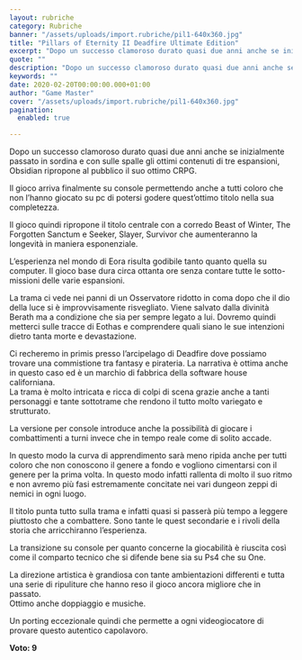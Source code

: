 ```yaml
---
layout: rubriche
category: Rubriche
banner: "/assets/uploads/import.rubriche/pil1-640x360.jpg"
title: "Pillars of Eternity II Deadfire Ultimate Edition"
excerpt: "Dopo un successo clamoroso durato quasi due anni anche se inizialmente passato in sordina e con sulle spalle gli ottimi contenuti di tre espansioni, Obsidian ripropone al pubblico il suo ottimo CRPG. Il gioco arriva finalmente su console permettendo anche a tutti coloro che non l’hanno giocato su pc di potersi godere quest’ottimo titolo nella [&hellip"
quote: ""
description: "Dopo un successo clamoroso durato quasi due anni anche se inizialmente passato in sordina e con sulle spalle gli ottimi contenuti di tre espansioni, Obsidian ripropone al pubblico il suo ottimo CRPG. Il gioco arriva finalmente su console permettendo anche a tutti coloro che non l’hanno giocato su pc di potersi godere quest’ottimo titolo nella [&hellip"
keywords: ""
date: 2020-02-20T00:00:00.000+01:00
author: "Game Master"
cover: "/assets/uploads/import.rubriche/pil1-640x360.jpg"
pagination:
  enabled: true

---
```


Dopo un successo clamoroso durato quasi due anni anche se inizialmente passato in sordina e con sulle spalle gli ottimi contenuti di tre espansioni, Obsidian ripropone al pubblico il suo ottimo CRPG.

Il gioco arriva finalmente su console permettendo anche a tutti coloro che non l’hanno giocato su pc di potersi godere quest’ottimo titolo nella sua completezza.

Il gioco quindi ripropone il titolo centrale con a corredo Beast of Winter, The Forgotten Sanctum e Seeker, Slayer, Survivor che aumenteranno la longevità in maniera esponenziale.

L’esperienza nel mondo di Eora risulta godibile tanto quanto quella su computer. Il gioco base dura circa ottanta ore senza contare tutte le sotto-missioni delle varie espansioni.

La trama ci vede nei panni di un Osservatore ridotto in coma dopo che il dio della luce si è improvvisamente risvegliato. Viene salvato dalla divinità Berath ma a condizione che sia per sempre legato a lui. Dovremo quindi metterci sulle tracce di Eothas e comprendere quali siano le sue intenzioni dietro tanta morte e devastazione.

Ci recheremo in primis presso l’arcipelago di Deadfire dove possiamo trovare una commistione tra fantasy e pirateria. La narrativa è ottima anche in questo caso ed è un marchio di fabbrica della software house californiana.  
La trama è molto intricata e ricca di colpi di scena grazie anche a tanti personaggi e tante sottotrame che rendono il tutto molto variegato e strutturato.

La versione per console introduce anche la possibilità di giocare i combattimenti a turni invece che in tempo reale come di solito accade.

In questo modo la curva di apprendimento sarà meno ripida anche per tutti coloro che non conoscono il genere a fondo e vogliono cimentarsi con il genere per la prima volta. In questo modo infatti rallenta di molto il suo ritmo e non avremo più fasi estremamente concitate nei vari dungeon zeppi di nemici in ogni luogo.

Il titolo punta tutto sulla trama e infatti quasi si passerà più tempo a leggere piuttosto che a combattere. Sono tante le quest secondarie e i rivoli della storia che arricchiranno l’esperienza.

La transizione su console per quanto concerne la giocabilità è riuscita così come il comparto tecnico che si difende bene sia su Ps4 che su One.

La direzione artistica è grandiosa con tante ambientazioni differenti e tutta una serie di ripuliture che hanno reso il gioco ancora migliore che in passato.  
Ottimo anche doppiaggio e musiche.

Un porting eccezionale quindi che permette a ogni videogiocatore di provare questo autentico capolavoro.

**Voto: 9**
